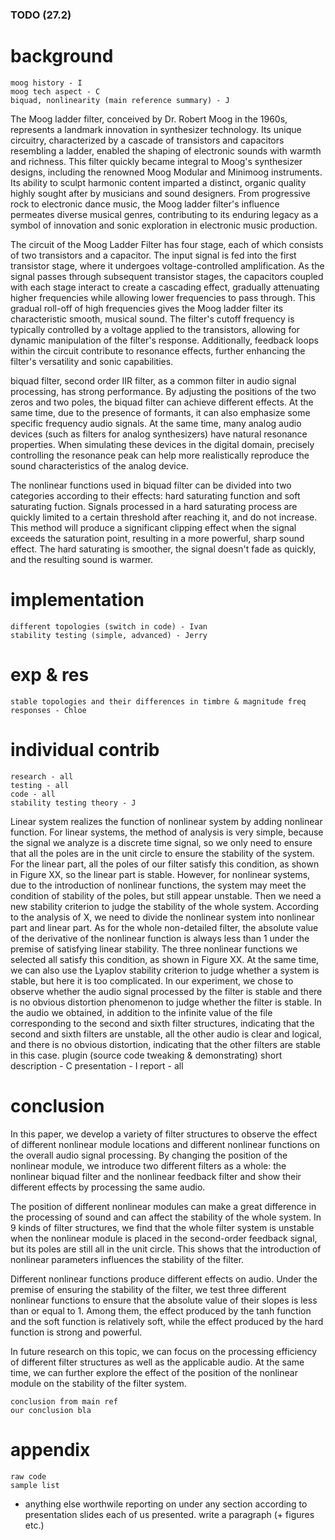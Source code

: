 ### TODO (27.2)

# background

	moog history - I
	moog tech aspect - C
	biquad, nonlinearity (main reference summary) - J


The Moog ladder filter, conceived by Dr. Robert Moog in the 1960s, represents a landmark innovation in synthesizer technology. Its unique circuitry, characterized by a cascade of transistors and capacitors resembling a ladder, enabled the shaping of electronic sounds with warmth and richness. This filter quickly became integral to Moog's synthesizer designs, including the renowned Moog Modular and Minimoog instruments. Its ability to sculpt harmonic content imparted a distinct, organic quality highly sought after by musicians and sound designers. From progressive rock to electronic dance music, the Moog ladder filter's influence permeates diverse musical genres, contributing to its enduring legacy as a symbol of innovation and sonic exploration in electronic music production.

The circuit of the Moog Ladder Filter has four stage, each of which consists of two transistors and a capacitor. The input signal is fed into the first transistor stage, where it undergoes voltage-controlled amplification. As the signal passes through subsequent transistor stages, the capacitors coupled with each stage interact to create a cascading effect, gradually attenuating higher frequencies while allowing lower frequencies to pass through. This gradual roll-off of high frequencies gives the Moog ladder filter its characteristic smooth, musical sound. The filter's cutoff frequency is typically controlled by a voltage applied to the transistors, allowing for dynamic manipulation of the filter's response. Additionally, feedback loops within the circuit contribute to resonance effects, further enhancing the filter's versatility and sonic capabilities. 

biquad filter, second order IIR filter, as a common filter in audio signal processing, has strong performance. By adjusting the positions of the two zeros and two poles, the biquad filter can achieve different effects. At the same time, due to the presence of formants, it can also emphasize some specific frequency audio signals. At the same time, many analog audio devices (such as filters for analog synthesizers) have natural resonance properties. When simulating these devices in the digital domain, precisely controlling the resonance peak can help more realistically reproduce the sound characteristics of the analog device.

The nonlinear functions used in biquad filter can be divided into two categories according to their effects: hard saturating function and soft saturating fuction. Signals processed in a hard saturating process are quickly limited to a certain threshold after reaching it, and do not increase. This method will produce a significant clipping effect when the signal exceeds the saturation point, resulting in a more powerful, sharp sound effect. The hard saturating is smoother, the signal doesn't fade as quickly, and the resulting sound is warmer.

	
# implementation

	different topologies (switch in code) - Ivan	
	stability testing (simple, advanced) - Jerry
	
# exp & res

	stable topologies and their differences in timbre & magnitude freq responses - Chloe
	
# individual contrib
	
	research - all
	testing - all
	code - all
	stability testing theory - J
Linear system realizes the function of nonlinear system by adding nonlinear function. For linear systems, the method of analysis is very simple, because the signal we analyze is a discrete time signal, so we only need to ensure that all the poles are in the unit circle to ensure the stability of the system. For the linear part, all the poles of our filter satisfy this condition, as shown in Figure XX, so the linear part is stable. However, for nonlinear systems, due to the introduction of nonlinear functions, the system may meet the condition of stability of the poles, but still appear unstable. Then we need a new stability criterion to judge the stability of the whole system. According to the analysis of X, we need to divide the nonlinear system into nonlinear part and linear part. As for the whole non-detailed filter, the absolute value of the derivative of the nonlinear function is always less than 1 under the premise of satisfying linear stability. The three nonlinear functions we selected all satisfy this condition, as shown in Figure XX. At the same time, we can also use the Lyaplov stability criterion to judge whether a system is stable, but here it is too complicated. In our experiment, we chose to observe whether the audio signal processed by the filter is stable and there is no obvious distortion phenomenon to judge whether the filter is stable. In the audio we obtained, in addition to the infinite value of the file corresponding to the second and sixth filter structures, indicating that the second and sixth filters are unstable, all the other audio is clear and logical, and there is no obvious distortion, indicating that the other filters are stable in this case.
	plugin (source code tweaking & demonstrating) short description - C
	presentation - I
	report - all

# conclusion
In this paper, we develop a variety of filter structures to observe the effect of different nonlinear module locations and different nonlinear functions on the overall audio signal processing. By changing the position of the nonlinear module, we introduce two different filters as a whole: the nonlinear biquad filter and the nonlinear feedback filter and show their different effects by processing the same audio.

The position of different nonlinear modules can make a great difference in the processing of sound and can affect the stability of the whole system. In 9 kinds of filter structures, we find that the whole filter system is unstable when the nonlinear module is placed in the second-order feedback signal, but its poles are still all in the unit circle. This shows that the introduction of nonlinear parameters influences the stability of the filter.

Different nonlinear functions produce different effects on audio. Under the premise of ensuring the stability of the filter, we test three different nonlinear functions to ensure that the absolute value of their slopes is less than or equal to 1. Among them, the effect produced by the tanh function and the soft function is relatively soft, while the effect produced by the hard function is strong and powerful.

In future research on this topic, we can focus on the processing efficiency of different filter structures as well as the applicable audio. At the same time, we can further explore the effect of the position of the nonlinear module on the stability of the filter system.

	conclusion from main ref
	our conclusion bla

# appendix
	raw code
	sample list
	
* anything else worthwile reporting on under any section according to presentation slides each of us presented. write a paragraph (+ figures etc.)




